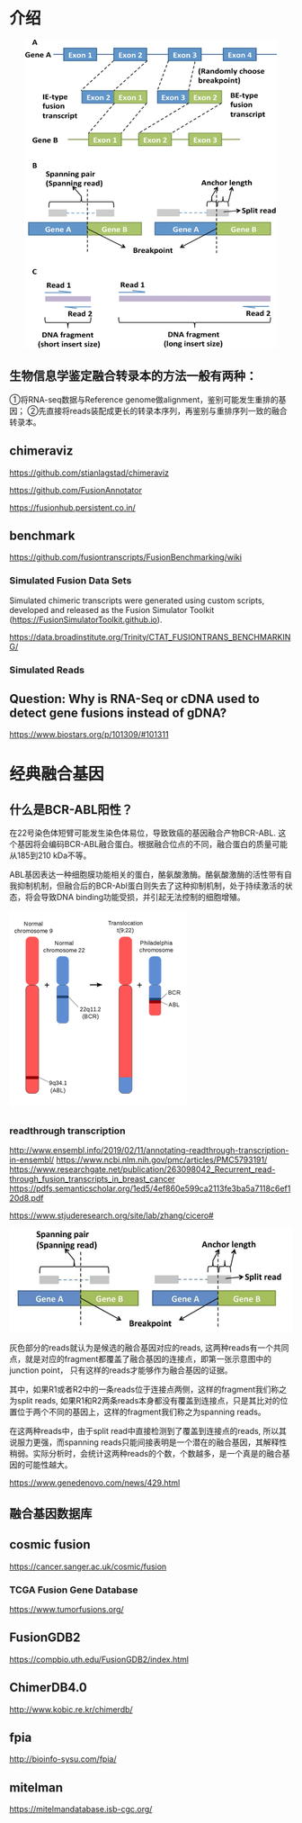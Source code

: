 # 介绍

<div align=center><img width = '450' height ='550' src ="./pics/202202211.png"/></div>


## 生物信息学鉴定融合转录本的方法一般有两种：

①将RNA-seq数据与Reference genome做alignment，鉴别可能发生重排的基因；
②先直接将reads装配成更长的转录本序列，再鉴别与重排序列一致的融合转录本。



## chimeraviz
https://github.com/stianlagstad/chimeraviz


https://github.com/FusionAnnotator

https://fusionhub.persistent.co.in/

## benchmark
https://github.com/fusiontranscripts/FusionBenchmarking/wiki

### Simulated Fusion Data Sets
Simulated chimeric transcripts were generated using custom scripts, developed and released as the Fusion Simulator Toolkit (https://FusionSimulatorToolkit.github.io).

https://data.broadinstitute.org/Trinity/CTAT_FUSIONTRANS_BENCHMARKING/

### Simulated Reads

## Question: Why is RNA-Seq or cDNA used to detect gene fusions instead of gDNA?
https://www.biostars.org/p/101309/#101311

# 经典融合基因
## 什么是BCR-ABL阳性？
在22号染色体短臂可能发生染色体易位，导致致癌的基因融合产物BCR-ABL. 这个基因将会编码BCR-ABL融合蛋白。根据融合位点的不同，融合蛋白的质量可能从185到210 kDa不等。

ABL基因表达一种细胞膜功能相关的蛋白，酪氨酸激酶。酪氨酸激酶的活性带有自我抑制机制，但融合后的BCR-Abl蛋白则失去了这种抑制机制，处于持续激活的状态，将会导致DNA binding功能受损，并引起无法控制的细胞增殖。

![](pics/20200720.png)

## 
### readthrough transcription
http://www.ensembl.info/2019/02/11/annotating-readthrough-transcription-in-ensembl/
https://www.ncbi.nlm.nih.gov/pmc/articles/PMC5793191/
https://www.researchgate.net/publication/263098042_Recurrent_read-through_fusion_transcripts_in_breast_cancer
https://pdfs.semanticscholar.org/1ed5/4ef860e599ca2113fe3ba5a7118c6ef120d8.pdf


https://www.stjuderesearch.org/site/lab/zhang/cicero#

![](pics/20211122.png)

灰色部分的reads就认为是候选的融合基因对应的reads, 这两种reads有一个共同点，就是对应的fragment都覆盖了融合基因的连接点，即第一张示意图中的junction point， 只有这样的reads才能够作为融合基因的证据。

其中，如果R1或者R2中的一条reads位于连接点两侧，这样的fragment我们称之为split reads, 如果R1和R2两条reads本身都没有覆盖到连接点，只是其比对的位置位于两个不同的基因上，这样的fragment我们称之为spanning reads。

在这两种reads中，由于split read中直接检测到了覆盖到连接点的reads, 所以其说服力更强，而spanning reads只能间接表明是一个潜在的融合基因，其解释性稍弱。实际分析时，会统计这两种reads的个数，个数越多，是一个真是的融合基因的可能性越大。

https://www.genedenovo.com/news/429.html

## 融合基因数据库
## cosmic fusion
https://cancer.sanger.ac.uk/cosmic/fusion

### TCGA Fusion Gene Database
https://www.tumorfusions.org/

## FusionGDB2
https://compbio.uth.edu/FusionGDB2/index.html

## ChimerDB4.0
http://www.kobic.re.kr/chimerdb/

## fpia
http://bioinfo-sysu.com/fpia/

## mitelman
https://mitelmandatabase.isb-cgc.org/